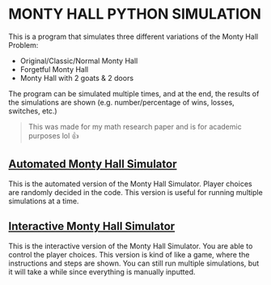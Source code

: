 # MONTY HALL PYTHON SIMULATION

This is a program that simulates three different variations of the Monty Hall Problem:
- Original/Classic/Normal Monty Hall
- Forgetful Monty Hall
- Monty Hall with 2 goats & 2 doors

The program can be simulated multiple times, and at the end, the results of the simulations are shown (e.g. number/percentage of wins, losses, switches, etc.)

> This was made for my math research paper and is for academic purposes lol :+1:

## [Automated Monty Hall Simulator](https://github.com/ofimikfra/MontyHallSimulation/blob/master/MontyHall-Automated.py)
This is the automated version of the Monty Hall Simulator. Player choices are randomly decided in the code. 
This version is useful for running multiple simulations at a time.

## [Interactive Monty Hall Simulator](https://github.com/ofimikfra/MontyHallSimulation/blob/master/MontyHall-Interactive.py)
This is the interactive version of the Monty Hall Simulator. You are able to control the player choices. 
This version is kind of like a game, where the instructions and steps are shown. You can still run multiple simulations, but it will take a while since everything is manually inputted.
